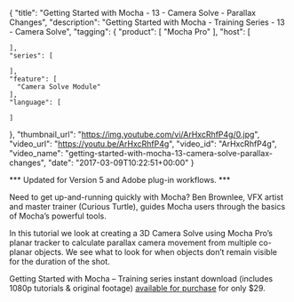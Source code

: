 {
  "title": "Getting Started with Mocha - 13 - Camera Solve - Parallax Changes",
  "description": "Getting Started with Mocha - Training Series - 13 - Camera Solve",
  "tagging": {
    "product": [
      "Mocha Pro"
    ],
    "host": [

    ],
    "series": [

    ],
    "feature": [
      "Camera Solve Module"
    ],
    "language": [

    ]
  },
  "thumbnail_url": "https://img.youtube.com/vi/ArHxcRhfP4g/0.jpg",
  "video_url": "https://youtu.be/ArHxcRhfP4g",
  "video_id": "ArHxcRhfP4g",
  "video_name": "getting-started-with-mocha-13-camera-solve-parallax-changes",
  "date": "2017-03-09T10:22:51+00:00"
}

*** Updated for Version 5 and Adobe plug-in workflows. ***

Need to get up-and-running quickly with Mocha? Ben Brownlee, VFX artist and master trainer (Curious Turtle), guides Mocha users through the basics of Mocha’s powerful tools.

In this tutorial we look at creating a 3D Camera Solve using Mocha Pro’s planar tracker to calculate parallax camera movement from multiple co-planar objects. We see what to look for when objects don’t remain visible for the duration of the shot.

Getting Started with Mocha – Training series instant download (includes 1080p tutorials & original footage) [available for purchase](/store/?product=getting-started-with-Mocha-pro) for only $29\.
